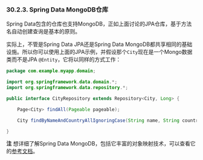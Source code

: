 ### 30.2.3. Spring Data MongoDB仓库

Spring Data包含的仓库也支持MongoDB，正如上面讨论的JPA仓库，基于方法名自动创建查询是基本的原则。

实际上，不管是Spring Data JPA还是Spring Data MongoDB都共享相同的基础设施。所以你可以使用上面的JPA示例，并假设那个`City`现在是一个Mongo数据类而不是JPA `@Entity`，它将以同样的方式工作：
```java
package com.example.myapp.domain;

import org.springframework.data.domain.*;
import org.springframework.data.repository.*;

public interface CityRepository extends Repository<City, Long> {

    Page<City> findAll(Pageable pageable);

    City findByNameAndCountryAllIgnoringCase(String name, String country);

}
```
**注** 想详细了解Spring Data MongoDB，包括它丰富的对象映射技术，可以查看它的[参考文档](http://projects.spring.io/spring-data-mongodb/)。
